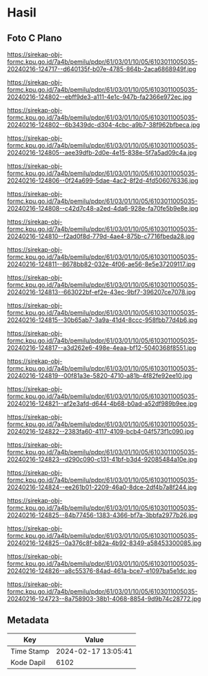 # Hasil

## Foto C Plano

https://sirekap-obj-formc.kpu.go.id/7a4b/pemilu/pdpr/61/03/01/10/05/6103011005035-20240216-124717--d640135f-b07e-4785-864b-2aca6868949f.jpg

https://sirekap-obj-formc.kpu.go.id/7a4b/pemilu/pdpr/61/03/01/10/05/6103011005035-20240216-124802--ebff9de3-a111-4e1c-947b-fa2366e972ec.jpg

https://sirekap-obj-formc.kpu.go.id/7a4b/pemilu/pdpr/61/03/01/10/05/6103011005035-20240216-124802--6b3439dc-d304-4cbc-a9b7-38f962bfbeca.jpg

https://sirekap-obj-formc.kpu.go.id/7a4b/pemilu/pdpr/61/03/01/10/05/6103011005035-20240216-124805--aee39dfb-2d0e-4e15-838e-5f7a5ad09c4a.jpg

https://sirekap-obj-formc.kpu.go.id/7a4b/pemilu/pdpr/61/03/01/10/05/6103011005035-20240216-124806--0f24a699-5dae-4ac2-8f2d-4fd506076336.jpg

https://sirekap-obj-formc.kpu.go.id/7a4b/pemilu/pdpr/61/03/01/10/05/6103011005035-20240216-124808--c42d7c48-a2ed-4da6-928e-fa70fe5b9e8e.jpg

https://sirekap-obj-formc.kpu.go.id/7a4b/pemilu/pdpr/61/03/01/10/05/6103011005035-20240216-124810--f2ad0f8d-779d-4ae4-875b-c7716fbeda28.jpg

https://sirekap-obj-formc.kpu.go.id/7a4b/pemilu/pdpr/61/03/01/10/05/6103011005035-20240216-124811--8678bb82-032e-4f06-ae56-8e5e37209117.jpg

https://sirekap-obj-formc.kpu.go.id/7a4b/pemilu/pdpr/61/03/01/10/05/6103011005035-20240216-124813--663022bf-ef2e-43ec-9bf7-396207ce7078.jpg

https://sirekap-obj-formc.kpu.go.id/7a4b/pemilu/pdpr/61/03/01/10/05/6103011005035-20240216-124815--30b65ab7-3a9a-41d4-8ccc-958fbb77d4b6.jpg

https://sirekap-obj-formc.kpu.go.id/7a4b/pemilu/pdpr/61/03/01/10/05/6103011005035-20240216-124817--a3d262e6-498e-4eaa-bf12-5040368f8551.jpg

https://sirekap-obj-formc.kpu.go.id/7a4b/pemilu/pdpr/61/03/01/10/05/6103011005035-20240216-124819--00f81a3e-5820-4710-a81b-4f82fe92ee10.jpg

https://sirekap-obj-formc.kpu.go.id/7a4b/pemilu/pdpr/61/03/01/10/05/6103011005035-20240216-124821--af2e3afd-d644-4b68-b0ad-a52df989b9ee.jpg

https://sirekap-obj-formc.kpu.go.id/7a4b/pemilu/pdpr/61/03/01/10/05/6103011005035-20240216-124822--2383fa60-4117-4109-bcb4-04f573f1c090.jpg

https://sirekap-obj-formc.kpu.go.id/7a4b/pemilu/pdpr/61/03/01/10/05/6103011005035-20240216-124823--d290c090-c131-41bf-b3d4-92085484a10e.jpg

https://sirekap-obj-formc.kpu.go.id/7a4b/pemilu/pdpr/61/03/01/10/05/6103011005035-20240216-124824--ee261b01-2209-46a0-8dce-2df4b7a8f244.jpg

https://sirekap-obj-formc.kpu.go.id/7a4b/pemilu/pdpr/61/03/01/10/05/6103011005035-20240216-124825--84b77456-1383-4366-bf7a-3bbfa2977b26.jpg

https://sirekap-obj-formc.kpu.go.id/7a4b/pemilu/pdpr/61/03/01/10/05/6103011005035-20240216-124825--0a376c8f-b82a-4b92-8349-a58453300085.jpg

https://sirekap-obj-formc.kpu.go.id/7a4b/pemilu/pdpr/61/03/01/10/05/6103011005035-20240216-124826--a8c55376-84ad-461a-bce7-e1097ba5e1dc.jpg

https://sirekap-obj-formc.kpu.go.id/7a4b/pemilu/pdpr/61/03/01/10/05/6103011005035-20240216-124723--8a758903-38b1-4068-8854-9d9b74c28772.jpg


## Metadata

| Key        | Value               |
| ---------- | ------------------- |
| Time Stamp | 2024-02-17 13:05:41 |
| Kode Dapil | 6102                |



